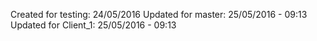 Created for testing: 24/05/2016
Updated for master: 25/05/2016 - 09:13
Updated for Client_1: 25/05/2016 - 09:13